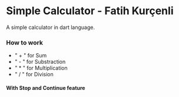 # Simple Calculator - Fatih Kurçenli

A simple calculator in dart language.



### How to work

 - " + " for Sum
 - " - " for Substraction
 - " * " for Multiplication
 - " / " for Division
 
 #### With Stop and Continue feature
 
